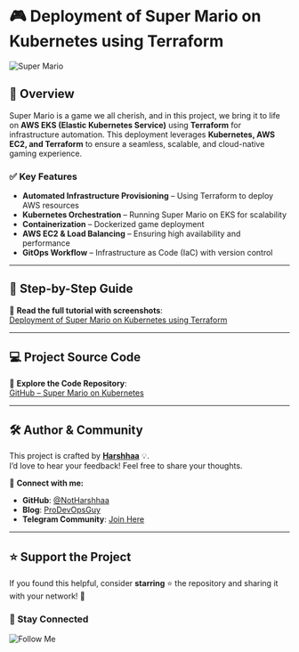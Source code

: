 # 🎮 Deployment of Super Mario on Kubernetes using Terraform  

![Super Mario](https://imgur.com/rC4Qe8g.png)  

## 📌 Overview  

Super Mario is a game we all cherish, and in this project, we bring it to life on **AWS EKS (Elastic Kubernetes Service)** using **Terraform** for infrastructure automation. This deployment leverages **Kubernetes, AWS EC2, and Terraform** to ensure a seamless, scalable, and cloud-native gaming experience.  

### ✅ Key Features  

- **Automated Infrastructure Provisioning** – Using Terraform to deploy AWS resources  
- **Kubernetes Orchestration** – Running Super Mario on EKS for scalability  
- **Containerization** – Dockerized game deployment  
- **AWS EC2 & Load Balancing** – Ensuring high availability and performance  
- **GitOps Workflow** – Infrastructure as Code (IaC) with version control  

---

## 📖 Step-by-Step Guide  

📌 **Read the full tutorial with screenshots**:  
[Deployment of Super Mario on Kubernetes using Terraform](https://blog.prodevopsguy.xyz/deployment-of-super-mario-on-kubernetes-using-terraform)  

---

## 💻 Project Source Code  

🔗 **Explore the Code Repository**:  
[GitHub – Super Mario on Kubernetes](https://github.com/NotHarshhaa/Deployment-of-super-Mario-on-Kubernetes-using-terraform)  

---

## 🛠️ Author & Community  

This project is crafted by **[Harshhaa](https://github.com/NotHarshhaa)** 💡.  
I’d love to hear your feedback! Feel free to share your thoughts.  

📧 **Connect with me:**

- **GitHub**: [@NotHarshhaa](https://github.com/NotHarshhaa)  
- **Blog**: [ProDevOpsGuy](https://blog.prodevopsguy.xyz)  
- **Telegram Community**: [Join Here](https://t.me/prodevopsguy)  

---

## ⭐ Support the Project  

If you found this helpful, consider **starring** ⭐ the repository and sharing it with your network! 🚀  

### 📢 Stay Connected  

![Follow Me](https://imgur.com/2j7GSPs.png)  
